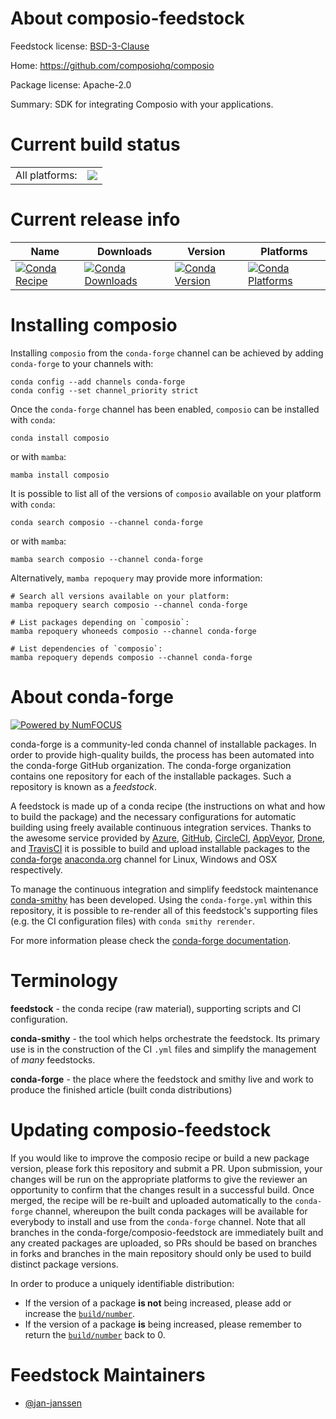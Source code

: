 About composio-feedstock
========================

Feedstock license: [BSD-3-Clause](https://github.com/conda-forge/composio-feedstock/blob/main/LICENSE.txt)

Home: https://github.com/composiohq/composio

Package license: Apache-2.0

Summary: SDK for integrating Composio with your applications.

Current build status
====================


<table><tr><td>All platforms:</td>
    <td>
      <a href="https://dev.azure.com/conda-forge/feedstock-builds/_build/latest?definitionId=26428&branchName=main">
        <img src="https://dev.azure.com/conda-forge/feedstock-builds/_apis/build/status/composio-feedstock?branchName=main">
      </a>
    </td>
  </tr>
</table>

Current release info
====================

| Name | Downloads | Version | Platforms |
| --- | --- | --- | --- |
| [![Conda Recipe](https://img.shields.io/badge/recipe-composio-green.svg)](https://anaconda.org/conda-forge/composio) | [![Conda Downloads](https://img.shields.io/conda/dn/conda-forge/composio.svg)](https://anaconda.org/conda-forge/composio) | [![Conda Version](https://img.shields.io/conda/vn/conda-forge/composio.svg)](https://anaconda.org/conda-forge/composio) | [![Conda Platforms](https://img.shields.io/conda/pn/conda-forge/composio.svg)](https://anaconda.org/conda-forge/composio) |

Installing composio
===================

Installing `composio` from the `conda-forge` channel can be achieved by adding `conda-forge` to your channels with:

```
conda config --add channels conda-forge
conda config --set channel_priority strict
```

Once the `conda-forge` channel has been enabled, `composio` can be installed with `conda`:

```
conda install composio
```

or with `mamba`:

```
mamba install composio
```

It is possible to list all of the versions of `composio` available on your platform with `conda`:

```
conda search composio --channel conda-forge
```

or with `mamba`:

```
mamba search composio --channel conda-forge
```

Alternatively, `mamba repoquery` may provide more information:

```
# Search all versions available on your platform:
mamba repoquery search composio --channel conda-forge

# List packages depending on `composio`:
mamba repoquery whoneeds composio --channel conda-forge

# List dependencies of `composio`:
mamba repoquery depends composio --channel conda-forge
```


About conda-forge
=================

[![Powered by
NumFOCUS](https://img.shields.io/badge/powered%20by-NumFOCUS-orange.svg?style=flat&colorA=E1523D&colorB=007D8A)](https://numfocus.org)

conda-forge is a community-led conda channel of installable packages.
In order to provide high-quality builds, the process has been automated into the
conda-forge GitHub organization. The conda-forge organization contains one repository
for each of the installable packages. Such a repository is known as a *feedstock*.

A feedstock is made up of a conda recipe (the instructions on what and how to build
the package) and the necessary configurations for automatic building using freely
available continuous integration services. Thanks to the awesome service provided by
[Azure](https://azure.microsoft.com/en-us/services/devops/), [GitHub](https://github.com/),
[CircleCI](https://circleci.com/), [AppVeyor](https://www.appveyor.com/),
[Drone](https://cloud.drone.io/welcome), and [TravisCI](https://travis-ci.com/)
it is possible to build and upload installable packages to the
[conda-forge](https://anaconda.org/conda-forge) [anaconda.org](https://anaconda.org/)
channel for Linux, Windows and OSX respectively.

To manage the continuous integration and simplify feedstock maintenance
[conda-smithy](https://github.com/conda-forge/conda-smithy) has been developed.
Using the ``conda-forge.yml`` within this repository, it is possible to re-render all of
this feedstock's supporting files (e.g. the CI configuration files) with ``conda smithy rerender``.

For more information please check the [conda-forge documentation](https://conda-forge.org/docs/).

Terminology
===========

**feedstock** - the conda recipe (raw material), supporting scripts and CI configuration.

**conda-smithy** - the tool which helps orchestrate the feedstock.
                   Its primary use is in the construction of the CI ``.yml`` files
                   and simplify the management of *many* feedstocks.

**conda-forge** - the place where the feedstock and smithy live and work to
                  produce the finished article (built conda distributions)


Updating composio-feedstock
===========================

If you would like to improve the composio recipe or build a new
package version, please fork this repository and submit a PR. Upon submission,
your changes will be run on the appropriate platforms to give the reviewer an
opportunity to confirm that the changes result in a successful build. Once
merged, the recipe will be re-built and uploaded automatically to the
`conda-forge` channel, whereupon the built conda packages will be available for
everybody to install and use from the `conda-forge` channel.
Note that all branches in the conda-forge/composio-feedstock are
immediately built and any created packages are uploaded, so PRs should be based
on branches in forks and branches in the main repository should only be used to
build distinct package versions.

In order to produce a uniquely identifiable distribution:
 * If the version of a package **is not** being increased, please add or increase
   the [``build/number``](https://docs.conda.io/projects/conda-build/en/latest/resources/define-metadata.html#build-number-and-string).
 * If the version of a package **is** being increased, please remember to return
   the [``build/number``](https://docs.conda.io/projects/conda-build/en/latest/resources/define-metadata.html#build-number-and-string)
   back to 0.

Feedstock Maintainers
=====================

* [@jan-janssen](https://github.com/jan-janssen/)

